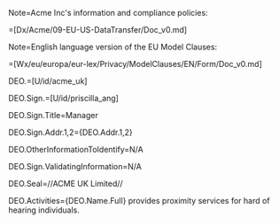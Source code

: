 Note=Acme Inc's information and compliance policies:

=[Dx/Acme/09-EU-US-DataTransfer/Doc_v0.md]

Note=English language version of the EU Model Clauses:

=[Wx/eu/europa/eur-lex/Privacy/ModelClauses/EN/Form/Doc_v0.md]  

DEO.=[U/id/acme_uk]

DEO.Sign.=[U/id/priscilla_ang]

DEO.Sign.Title=Manager

DEO.Sign.Addr.1,2={DEO.Addr.1,2}

DEO.OtherInformationToIdentify=N/A

DEO.Sign.ValidatingInformation=N/A

DEO.Seal=//ACME UK Limited//

DEO.Activities={DEO.Name.Full} provides proximity services for hard of hearing individuals.